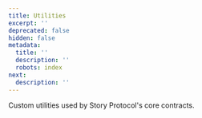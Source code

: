 ```yaml
---
title: Utilities
excerpt: ''
deprecated: false
hidden: false
metadata:
  title: ''
  description: ''
  robots: index
next:
  description: ''
---
```

Custom utilities used by Story Protocol's core contracts.